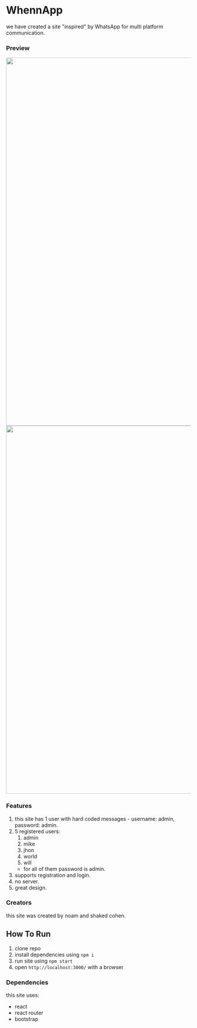 # WhennApp
we have created a site "inspired" by WhatsApp for multi platform communication.

### Preview
<img src="https://user-images.githubusercontent.com/92931230/164974162-bfb6b82e-ffaa-4ef6-874c-aa6e72c4ee8a.png" width="1000">
<img src="https://user-images.githubusercontent.com/92931230/164974175-2a0fd857-3ee9-4827-869b-dd7363a85131.png" width="1000">

### Features
1. this site has 1 user with hard coded messages - username: admin, password: admin.
2. 5 registered users:
    1. admin
    2. mike
    3. jhon
    4. world
    5. will
    - for all of them password is admin.
3. supports registration and login.
4. no server.
5. great design.

### Creators
this site was created by noam and shaked cohen.

## How To Run
1. clone repo
2. install dependencies using `npm i`
3. run site using `npm start`
4. open `http://localhost:3000/` with a browser

### Dependencies
this site uses:
- react
- react router
- bootstrap
